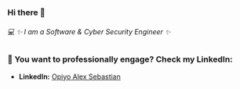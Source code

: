 ### Hi there 👋
###### :computer: ✨ I am a Software & Cyber Security Engineer ✨

### 💬 You want to professionally engage? Check my LinkedIn:
* **LinkedIn:** [Opiyo Alex Sebastian](https://www.linkedin.com/in/opiyo-alex-sebastian-4ab31270/)



